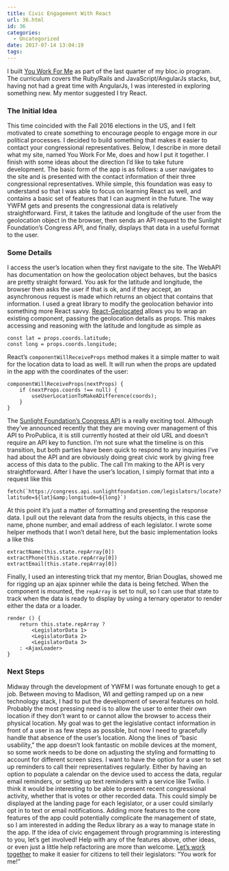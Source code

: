 ```yaml
---
title: Civic Engagement With React
url: 36.html
id: 36
categories:
  - Uncategorized
date: 2017-07-14 13:04:19
tags:
---
```


I built [You Work For Me](https://you-work-for-me.netlify.com/) as part of the last quarter of my bloc.io program. The curriculum covers the Ruby/Rails and JavaScript/AngularJs stacks, but, having not had a great time with AngularJs, I was interested in exploring something new. My mentor suggested I try React.

### The Initial Idea

This time coincided with the Fall 2016 elections in the US, and I felt motivated to create something to encourage people to engage more in our political processes. I decided to build something that makes it easier to contact your congressional representatives. Below, I describe in more detail what my site, named You Work For Me, does and how I put it together. I finish with some ideas about the direction I’d like to take future development. The basic form of the app is as follows: a user navigates to the site and is presented with the contact information of their three congressional representatives. While simple, this foundation was easy to understand so that I was able to focus on learning React as well, and contains a basic set of features that I can augment in the future. The way YWFM gets and presents the congressional data is relatively straightforward. First, it takes the latitude and longitude of the user from the geolocation object in the browser, then sends an API request to the Sunlight Foundation’s Congress API, and finally, displays that data in a useful format to the user.

### Some Details

I access the user’s location when they first navigate to the site. The WebAPI has documentation on how the geolocation object behaves, but the basics are pretty straight forward. You ask for the latitude and longitude, the browser then asks the user if that is ok, and if they accept, an asynchronous request is made which returns an object that contains that information. I used a great library to modify the geolocation behavior into something more React savvy. [React-Geolocated](https://github.com/no23reason/react-geolocated) allows you to wrap an existing component, passing the geolocation details as props. This makes accessing and reasoning with the latitude and longitude as simple as

    const lat = props.coords.latitude;
    const long = props.coords.longitude;
    

React’s `componentWillReceiveProps` method makes it a simple matter to wait for the location data to load as well. It will run when the props are updated in the app with the coordinates of the user:

    componentWillReceiveProps(nextProps) {
        if (nextProps.coords !== null) {
            useUserLocationToMakeADifference(coords);
        }
    }
    

The [Sunlight Foundation’s Congress API](https://sunlightlabs.github.io/congress/) is a really exciting tool. Although they’ve announced recently that they are moving over management of this API to ProPublica, it is still currently hosted at their old URL and doesn’t require an API key to function. I’m not sure what the timeline is on this transition, but both parties have been quick to respond to any inquiries I’ve had about the API and are obviously doing great civic work by giving free access of this data to the public. The call I’m making to the API is very straightforward. After I have the user’s location, I simply format that into a request like this

    fetch(`https://congress.api.sunlightfoundation.com/legislators/locate?latitude=${lat}&amp;longitude=${long}`)
    

At this point it’s just a matter of formatting and presenting the response data. I pull out the relevant data from the results objects, in this case the name, phone number, and email address of each legislator. I wrote some helper methods that I won’t detail here, but the basic implementation looks a like this

    extractName(this.state.repArray[0])
    extractPhone(this.state.repArray[0])
    extractEmail(this.state.repArray[0])
    

Finally, I used an interesting trick that my mentor, Brian Douglas, showed me for rigging up an ajax spinner while the data is being fetched. When the component is mounted, the `repArray` is set to null, so I can use that state to track when the data is ready to display by using a ternary operator to render either the data or a loader.

    render () {
        return this.state.repArray ?
            <LegislatorData 1>
            <LegislatorData 2>
            <LegislatorData 3>
        : <AjaxLoader>
    }
    

### Next Steps

Midway through the development of YWFM I was fortunate enough to get a job. Between moving to Madison, WI and getting ramped up on a new technology stack, I had to put the development of several features on hold. Probably the most pressing need is to allow the user to enter their own location if they don’t want to or cannot allow the browser to access their physical location. My goal was to get the legislative contact information in front of a user in as few steps as possible, but now I need to gracefully handle that absence of the user’s location. Along the lines of “basic usability,” the app doesn’t look fantastic on mobile devices at the moment, so some work needs to be done on adjusting the styling and formatting to account for different screen sizes. I want to have the option for a user to set up reminders to call their representatives regularly. Either by having an option to populate a calendar on the device used to access the data, regular email reminders, or setting up text reminders with a service like Twilio. I think it would be interesting to be able to present recent congressional activity, whether that is votes or other recorded data. This could simply be displayed at the landing page for each legislator, or a user could similarly opt in to text or email notifications. Adding more features to the core features of the app could potentially complicate the management of state, so I am interested in adding the Redux library as a way to manage state in the app. If the idea of civic engagement through programming is interesting to you, let’s get involved! Help with any of the features above, other ideas, or even just a little help refactoring are more than welcome. [Let’s work together](https://github.com/rolfea/you-work-for-me) to make it easier for citizens to tell their legislators: “You work for me!”